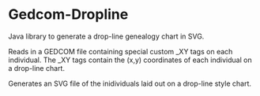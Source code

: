 # Gedcom-Dropline

Java library to generate a drop-line genealogy chart in SVG.

Reads in a GEDCOM file containing special custom _XY tags on
each individual. The _XY tags contain the (x,y) coordinates
of each individual on a drop-line chart.

Generates an SVG file of the inidividuals laid out on a
drop-line style chart.
